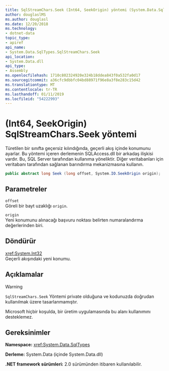 ```yaml
---
title: SqlStreamChars.Seek (Int64, SeekOrigin) yöntemi (System.Data.SqlTypes)
author: douglaslMS
ms.author: douglasl
ms.date: 12/20/2018
ms.technology:
- dotnet-data
topic_type:
- apiref
api_name:
- System.Data.SqlTypes.SqlStreamChars.Seek
api_location:
- System.Data.dll
api_type:
- Assembly
ms.openlocfilehash: 1710c802324920e324b18ddea843f0a532fa0d17
ms.sourcegitcommit: a36cfc9dbbfc04bd88971f96e8a3f8e283c15d42
ms.translationtype: MT
ms.contentlocale: tr-TR
ms.lasthandoff: 01/11/2019
ms.locfileid: "54222993"
---
```

# <a name="sqlstreamcharsseekint64-seekorigin-method"></a>(Int64, SeekOrigin) SqlStreamChars.Seek yöntemi

Türetilen bir sınıfta geçersiz kılındığında, geçerli akış içinde konumunu ayarlar. Bu yöntemi içeren derlemenin SQLAccess.dll bir arkadaş ilişkisi vardır. Bu, SQL Server tarafından kullanıma yöneliktir. Diğer veritabanları için veritabanı tarafından sağlanan barındırma mekanizmasına kullanın.

```csharp
public abstract long Seek (long offset, System.IO.SeekOrigin origin);
```

## <a name="parameters"></a>Parametreler

`offset`\
Göreli bir bayt uzaklığı `origin`.

`origin`\
Yeni konumunu alınacağı başvuru noktası belirten numaralandırma değerlerinden biri.

## <a name="returns"></a>Döndürür

<xref:System.Int32>\
Geçerli akışındaki yeni konumu.

## <a name="remarks"></a>Açıklamalar

> [!WARNING]
> `SqlStreamChars.Seek` Yöntemi private olduğuna ve kodunuzda doğrudan kullanılmak üzere tasarlanmamıştır.
>
> Microsoft hiçbir koşulda, bir üretim uygulamasında bu alanı kullanımını desteklemez.

## <a name="requirements"></a>Gereksinimler

**Namespace:** <xref:System.Data.SqlTypes>

**Derleme:** System.Data (içinde System.Data.dll)

**.NET framework sürümleri:** 2.0 sürümünden itibaren kullanılabilir.